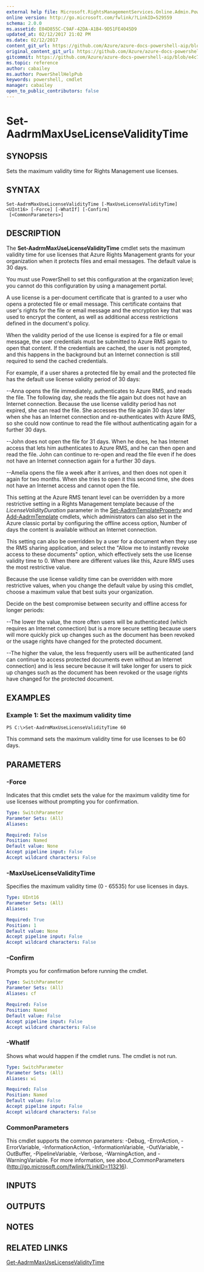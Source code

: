 ```yaml
---
external help file: Microsoft.RightsManagementServices.Online.Admin.PowerShell.dll-Help.xml
online version: http://go.microsoft.com/fwlink/?LinkID=529559
schema: 2.0.0
ms.assetid: E04D855C-C9AF-42DA-A1B4-9D51FE4045D9
updated_at: 02/12/2017 21:02 PM
ms.date: 02/12/2017
content_git_url: https://github.com/Azure/azure-docs-powershell-aip/blob/release-ipclient/Azure%20Information%20Protection/AADRM/vlatest/Set-AadrmMaxUseLicenseValidityTime.md
original_content_git_url: https://github.com/Azure/azure-docs-powershell-aip/blob/release-ipclient/Azure%20Information%20Protection/AADRM/vlatest/Set-AadrmMaxUseLicenseValidityTime.md
gitcommit: https://github.com/Azure/azure-docs-powershell-aip/blob/e4c765ba645ee6c466dd1ff7182695aa9e59fb44
ms.topic: reference
author: cabailey
ms.author: PowerShellHelpPub
keywords: powershell, cmdlet
manager: cabailey
open_to_public_contributors: false
---
```


# Set-AadrmMaxUseLicenseValidityTime

## SYNOPSIS
Sets the maximum validity time for Rights Management use licenses.

## SYNTAX

```
Set-AadrmMaxUseLicenseValidityTime [-MaxUseLicenseValidityTime] <UInt16> [-Force] [-WhatIf] [-Confirm]
 [<CommonParameters>]
```

## DESCRIPTION
The **Set-AadrmMaxUseLicenseValidityTime** cmdlet sets the maximum validity time for use licenses that Azure Rights Management grants for your organization when it protects files and email messages. The default value is 30 days.

You must use PowerShell to set this configuration at the organization level; you cannot do this configuration by using a management portal.

A use license is a per-document certificate that is granted to a user who opens a protected file or email message. This certificate contains that user's rights for the file or email message and the encryption key that was used to encrypt the content, as well as additional access restrictions defined in the document's policy.

When the validity period of the use license is expired for a file or email message, the user credentials must be submitted to Azure RMS again to open that content. If the credentials are cached, the user is not prompted, and this happens in the background but an Internet connection is still required to send the cached credentials. 

For example, if a user shares a protected file by email and the protected file has the default use license validity period of 30 days:

--Anna opens the file immediately, authenticates to Azure RMS, and reads the file.
The following day, she reads the file again but does not have an Internet connection.
Because the use license validity period has not expired, she can read the file.
She accesses the file again 30 days later when she has an Internet connection and re-authenticates with Azure RMS, so she could now continue to read the file without authenticating again for a further 30 days.

--John does not open the file for 31 days.
When he does, he has Internet access that lets him authenticates to Azure RMS, and he can then open and read the file.
John can continue to re-open and read the file even if he does not have an Internet connection again for a further 30 days.

--Amelia opens the file a week after it arrives, and then does not open it again for two months.
When she tries to open it this second time, she does not have an Internet access and cannot open the file.

This setting at the Azure RMS tenant level can be overridden by a more restrictive setting in a Rights Management template because of the *LicenseValidityDuration* parameter in the [Set-AadrmTemplateProperty](./Set-AadrmTemplateProperty.md) and [Add-AadrmTemplate](./Add-AadrmTemplate.md) cmdlets, which administrators can also set in the Azure classic portal by configuring the offline access option, Number of days the content is available without an Internet connection.

This setting can also be overridden by a user for a document when they use the RMS sharing application, and select the "Allow me to instantly revoke access to these documents" option, which effectively sets the use license validity time to 0. When there are different values like this, Azure RMS uses the most restrictive value.

Because the use license validity time can be overridden with more restrictive values, when you change the default value by using this cmdlet, choose a maximum value that best suits your organization. 

Decide on the best compromise between security and offline access for longer periods:

--The lower the value, the more often users will be authenticated (which requires an Internet connection) but is a more secure setting because users will more quickly pick up changes such as the document has been revoked or the usage rights have changed for the protected document.

--The higher the value, the less frequently users will be authenticated (and can continue to access protected documents even without an Internet connection) and is less secure because it will take longer for users to pick up changes such as the document has been revoked or the usage rights have changed for the protected document.

## EXAMPLES

### Example 1: Set the maximum validity time
```
PS C:\>Set-AadrmMaxUseLicenseValidityTime 60
```

This command sets the maximum validity time for use licenses to be 60 days.

## PARAMETERS

### -Force
Indicates that this cmdlet sets the value for the maximum validity time for use licenses without prompting you for confirmation.

```yaml
Type: SwitchParameter
Parameter Sets: (All)
Aliases:

Required: False
Position: Named
Default value: None
Accept pipeline input: False
Accept wildcard characters: False
```

### -MaxUseLicenseValidityTime
Specifies the maximum validity time (0 - 65535) for use licenses in days.

```yaml
Type: UInt16
Parameter Sets: (All)
Aliases:

Required: True
Position: 1
Default value: None
Accept pipeline input: False
Accept wildcard characters: False
```

### -Confirm
Prompts you for confirmation before running the cmdlet.

```yaml
Type: SwitchParameter
Parameter Sets: (All)
Aliases: cf

Required: False
Position: Named
Default value: False
Accept pipeline input: False
Accept wildcard characters: False
```

### -WhatIf
Shows what would happen if the cmdlet runs. The cmdlet is not run.

```yaml
Type: SwitchParameter
Parameter Sets: (All)
Aliases: wi

Required: False
Position: Named
Default value: False
Accept pipeline input: False
Accept wildcard characters: False
```

### CommonParameters
This cmdlet supports the common parameters: -Debug, -ErrorAction, -ErrorVariable, -InformationAction, -InformationVariable, -OutVariable, -OutBuffer, -PipelineVariable, -Verbose, -WarningAction, and -WarningVariable. For more information, see about_CommonParameters (http://go.microsoft.com/fwlink/?LinkID=113216).

## INPUTS

## OUTPUTS

## NOTES

## RELATED LINKS

[Get-AadrmMaxUseLicenseValidityTime](./Get-AadrmMaxUseLicenseValidityTime.md)

